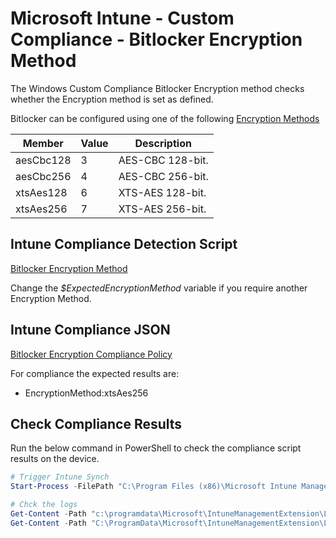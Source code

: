 # Microsoft Intune - Custom Compliance - Bitlocker Encryption Method

The Windows Custom Compliance Bitlocker Encryption method checks whether the Encryption method is set as defined.

Bitlocker can be configured using one of the following [Encryption Methods](https://learn.microsoft.com/en-us/graph/api/resources/intune-deviceconfig-bitlockerencryptionmethod?view=graph-rest-1.0)

| Member     | Value | Description      |
|------------|-------|------------------|
| aesCbc128  | 3     | AES-CBC 128-bit. |
| aesCbc256  | 4     | AES-CBC 256-bit. |
| xtsAes128  | 6     | XTS-AES 128-bit. |
| xtsAes256  | 7     | XTS-AES 256-bit. |

## Intune Compliance Detection Script

[Bitlocker Encryption Method](./Windows-CustomCompliance-BitlockerEncryptionMethod.ps1)

Change the *$ExpectedEncryptionMethod* variable if you require another Encryption Method.

## Intune Compliance JSON

[Bitlocker Encryption Compliance Policy](./Windows-CustomCompliance-BitlockerEncryptionMethod.json)

For compliance the expected results are:

- EncryptionMethod:xtsAes256

## Check Compliance Results

Run the below command in PowerShell to check the compliance script results on the device.

```powershell
# Trigger Intune Synch
Start-Process -FilePath "C:\Program Files (x86)\Microsoft Intune Management Extension\Microsoft.Management.Services.IntuneWindowsAgent.exe" -ArgumentList intunemanagementextension://synccompliance
```

```powershell
# Chck the logs
Get-Content -Path "c:\programdata\Microsoft\IntuneManagementExtension\Logs\AgentExecutor.log" | Select-String -Pattern 'EncryptionMethod'
Get-Content -Path "C:\ProgramData\Microsoft\IntuneManagementExtension\Logs\HealthScripts.log" | Select-String -Pattern 'EncryptionMethod'
```

